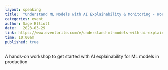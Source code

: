 ```yaml
---
layout: speaking
title:  "Understand ML Models with AI Explainability & Monitoring - Workshop"
categories: event
author: Sage Elliott
date:   2023-03-29
link: https://www.eventbrite.com/e/understand-ml-models-with-ai-explainability-monitoring-tickets-565644005447
time: 10:00am
published: true
---
```


A hands-on workshop to get started with AI explainability for ML models in production
